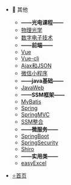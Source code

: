    * :christmas_tree: 其他

     - **——光电课程——**
     - [物理光学](blog/物理光学.md)
     - [数字电子技术](blog/数电.md)
     - **——前端——**
     - [Vue](blog/Vue.md)
     - [Vue-cli](blog/Vue-cli.md)
     - [Ajax和JSON](blog/Ajax和JSON.md)
     - [微信小程序](blog/小程序开发.md)
     - **——java基础——**
     - [JavaWeb](blog/javaweb.md)
     - **——SSM框架——**
     - [MyBatis](blog/mybatis.md)
     
     * [Spring](blog/Spring.md)
     * [SpringMVC](blog/SpringMVC.md)
     * [SSM整合](blog/SSM.md)
     * **——微服务——**
     * [SpringBoot](blog/SpringBoot.md)
     * [SpringSecurity](blog/SpringSecurity.md)
     * [Shiro](blog/Shiro.md)
     * **——实用类——**
     * [easyExcel](blog/POI和easyExcel.md)


   * [:star:首页]()
